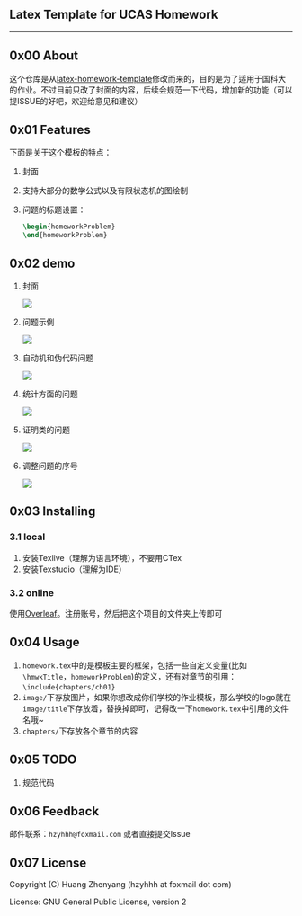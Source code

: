 ## Latex Template for UCAS Homework 

---

## 0x00 About
这个仓库是从[latex-homework-template](https://github.com/jdavis/latex-homework-template#adjustable-problem-numbers)修改而来的，目的是为了适用于国科大的作业。不过目前只改了封面的内容，后续会规范一下代码，增加新的功能（可以提ISSUE的好吧，欢迎给意见和建议）

## 0x01  Features
下面是关于这个模板的特点：
1. 封面

2. 支持大部分的数学公式以及有限状态机的图绘制

3. 问题的标题设置：

    ```latex
    \begin{homeworkProblem}
    \end{homeworkProblem}
    ```

    


## 0x02 demo
1. 封面

    ![](/images/README/1.png)

2. 问题示例

    ![](/images/README/2.png)

3. 自动机和伪代码问题

    ![](/images/README/3.png)

4. 统计方面的问题

    ![](/images/README/4.png)

5. 证明类的问题

    ![](/images/README/5.png)

6. 调整问题的序号

    ![](/images/README/6.png)


## 0x03  Installing
###  3.1 local
1. 安装Texlive（理解为语言环境），不要用CTex
2. 安装Texstudio（理解为IDE）

### 3.2  online
使用[Overleaf](https://www.overleaf.com/)。注册账号，然后把这个项目的文件夹上传即可

## 0x04 Usage
1. `homework.tex`中的是模板主要的框架，包括一些自定义变量(比如`\hmwkTitle`，`homeworkProblem`)的定义，还有对章节的引用：`\include{chapters/ch01}`
2. `image/`下存放图片，如果你想改成你们学校的作业模板，那么学校的logo就在`image/title`下存放着，替换掉即可，记得改一下`homework.tex`中引用的文件名哦~
3. `chapters/`下存放各个章节的内容

## 0x05 TODO
1. 规范代码


## 0x06 Feedback
邮件联系：`hzyhhh@foxmail.com` 或者直接提交Issue



## 0x07 License

Copyright (C) Huang Zhenyang (hzyhhh at foxmail dot com)

License: GNU General Public License, version 2